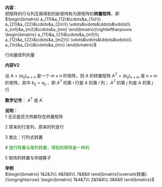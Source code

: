 **内容**：    
把矩阵的行与列互换得到的新矩阵称为原矩阵的**转置矩阵**，即    
 $\begin{bmatrix}    
a_{11}&a_{12}&\cdots&a_{1n}\\\     
a_{21}&a_{22}&\cdots&a_{2n}\\\     
\vdots&\vdots&\ddots&\vdots\\\     
a_{m1}&a_{m2}&\cdots&a_{mn}    
\end{bmatrix}\rightleftharpoons    
\begin{bmatrix}    
a_{11}&a_{21}&\cdots&a_{m1}\\\     
a_{12}&a_{22}&\cdots&a_{m2}\\\     
\vdots&\vdots&\ddots&\vdots\\\     
a_{1n}&a_{2n}&\cdots&a_{mn}    
\end{bmatrix}$     
    
行向量改列向量    
    
**内容V2**    
    
设 $A=(a_{ij})_{m\times n}$ 是一个 $m\times n$ 阶矩阵，则 $A$ 的转置矩阵 $A^T=(b_{ij})_{n\times m}$ 是 $n\times m$ 阶矩阵，其中 $b_{ij}=a_{ji}$ ，即 $A^T$ 的第 $i$ 行是 $A$ 的第 $i$ 列； $A^T$ 的第 $j$ 列是 $A$ 的第 $j$ 行    
    
**数学记号**： $A^T\text{ 或 }A^\prime$     
    
**说明：**    
1 无论是否方阵都存在转置矩阵    
    
2 原来的行变列，原来的列变行    
    
3 类比：行列式转置    
    
4 <font color=green>按行转置与按列转置，得到的矩阵是一样的</font>    
    
5 矩阵的转置与伴随算子    
    
**举例**    
 $\begin{bmatrix}    
1&2&3\\\ 4&5&6\\\ 7&8&9    
\end{bmatrix}\overset{转置}{\longrightarrow}    
\begin{bmatrix}    
1&4&7\\\ 2&5&8\\\ 3&6&9    
\end{bmatrix}$     
